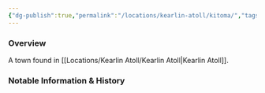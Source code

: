 ```yaml
---
{"dg-publish":true,"permalink":"/locations/kearlin-atoll/kitoma/","tags":["Location","Unexplored"],"updated":"2024-12-13T22:43:32.994+00:00"}
---
```



### Overview
A town found in [[Locations/Kearlin Atoll/Kearlin Atoll\|Kearlin Atoll]].

### Notable Information & History 